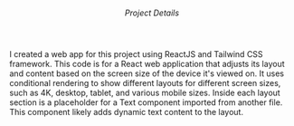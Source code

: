<header>
  <div>
    <h6 style="text-align: center;">Project Details</h6>
  </div>
</header>
<main>
  <p> I created a web app for this project using ReactJS and Tailwind CSS framework. This code is for a React web application that adjusts its layout and content based on the screen size of the device it's viewed on. It uses conditional rendering to show different layouts for different screen sizes, such as 4K, desktop, tablet, and various mobile sizes. Inside each layout section is a placeholder for a Text component imported from another file. This component likely adds dynamic text content to the layout.</p>
</main>
